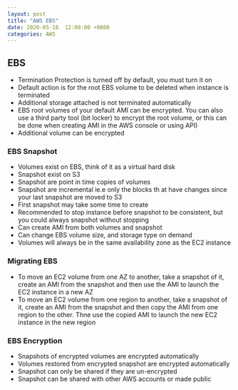 ```yaml
---
layout: post
title: "AWS EBS"
date: 2020-05-18  12:00:00 +0800
categories: AWS
---
```


## EBS
- Termination Protection is turned off by default, you must turn it on
- Default action is for the root EBS volume to be deleted when instance is terminated
- Additional storage attached is not terminated automatically
- EBS root volumes of your default AMI can be encrypted. You can also use a third party tool (bit locker) to encrypt the root volume, or this can be done when creating AMI in the AWS console or using API)
- Additional volume can be encrypted

### EBS Snapshot
- Volumes exist on EBS, think of it as a virtual hard disk
- Snapshot exist on S3
- Snapshot are point in time copies of volumes
- Snapshot are incremental ie.e only the blocks th at have changes since your last snapshot are moved to S3
- First snapshot may take some time to create
- Recommended to stop instance before snapshot to be consistent, but you could always snapshot without stopping
- Can create AMI from both volumes and snapshot
- Can change EBS volume size, and storage type on demand
- Volumes will always be in the same availability zone as the EC2 instance

### Migrating EBS
- To move an EC2 volume from one AZ to another, take a snapshot of it, create an AMI from the snapshot and then use the AMI to launch the EC2 instance in a new AZ
- To move an EC2 volume from one region to another, take a snapshot of it, create an AMI from the snapshot and then copy the AMI from one region to the other. Thne use the copied AMI to launch the new EC2 instance in the new region

### EBS Encryption
- Snapshots of encrypted volumes are encrypted automatically
- Volumes restored from encrypted snapshot are encrypted automatically
- Snapshot can only be shared if they are un-encrypted
- Snapshot can be shared with other AWS accounts or made public